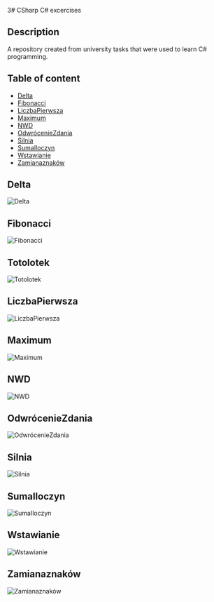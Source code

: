 3# CSharp
C# excercises
## Description 
A repository created from university tasks that were used to learn C# programming.
## Table of content
* [Delta](#delta)
* [Fibonacci](#fibonacci)
* [LiczbaPierwsza](#liczbapierwsza)
* [Maximum](#maximum)
* [NWD](#nwd)
* [OdwrócenieZdania](#odwróceniezdania)
* [Silnia](#silnia)
* [SumaIloczyn](#sumailoczyn)
* [Wstawianie](#wstawianie)
* [Zamianaznaków](#zamianaznaków)

## Delta
![Delta](https://github.com/PatrykPawlowicz/CSharp/blob/master/C%23/Delta.png?raw=true)
## Fibonacci
![Fibonacci](https://github.com/PatrykPawlowicz/CSharp/blob/master/C%23/Fibonacci.png)
## Totolotek
![Totolotek](https://github.com/PatrykPawlowicz/CSharp/blob/master/C%23/Totolotek.png)
## LiczbaPierwsza
![LiczbaPierwsza]()
## Maximum
![Maximum](https://github.com/PatrykPawlowicz/CSharp/blob/master/C%23/Maximum.png)
## NWD
![NWD](https://github.com/PatrykPawlowicz/CSharp/blob/master/C%23/NWD.png)
## OdwrócenieZdania
![OdwrócenieZdania](https://github.com/PatrykPawlowicz/CSharp/blob/master/C%23/Odwr%C3%B3cenieZdania.png)
## Silnia
![Silnia](https://github.com/PatrykPawlowicz/CSharp/blob/master/C%23/Silnia.png)
## SumaIloczyn
![SumaIloczyn](https://github.com/PatrykPawlowicz/CSharp/blob/master/C%23/SumaIloczyn.png)
## Wstawianie
![Wstawianie](https://github.com/PatrykPawlowicz/CSharp/blob/master/C%23/Wstawianie.png)
## Zamianaznaków
![Zamianaznaków](https://github.com/PatrykPawlowicz/CSharp/blob/master/C%23/Zamianaznak%C3%B3w.png)
